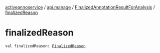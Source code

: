 [activeannoservice](../../index.md) / [api.manage](../index.md) / [FinalizedAnnotationResultForAnalysis](index.md) / [finalizedReason](./finalized-reason.md)

# finalizedReason

`val finalizedReason: `[`FinalizedReason`](../../document.annotation/-finalized-reason/index.md)